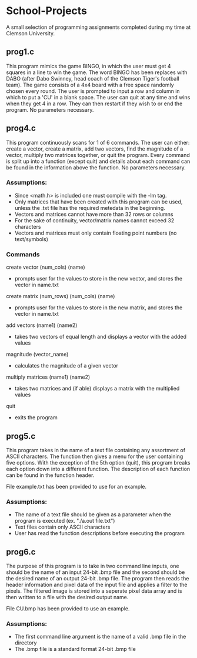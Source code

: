 # School-Projects
A small selection of programming assignments completed during my time at Clemson University.

## prog1.c
This program mimics the game BINGO, in which the user must get 4 squares in a line to win the game. The word BINGO has been replaces with DABO (after Dabo Swinney, head coach of the Clemson Tiger's football team). The game consists of a 4x4 board with a free space randomly chosen every round. The user is prompted to input a row and column in which to put a 'CU' in a blank space. The user can quit at any time and wins when they get 4 in a row. They can then restart if they wish to or end the program. No parameters necessary.

## prog4.c

This program continuously scans for 1 of 6 commands. The user can either: create a vector, create a matrix, add two vectors, find the magnitude of a vector, multiply two matrices together, or quit the program. Every command is split up into a function (except quit) and details about each command can be found in the information above the function. No parameters necessary.

### Assumptions:

- Since <math.h> is included one must compile with the -lm tag.
- Only matrices that have been created with this program can be used,
  unless the .txt file has the required metedata in the beginning.
- Vectors and matrices cannot have more than 32 rows or columns
- For the sake of continuity, vector/matrix names cannot exceed 32 characters
- Vectors and matrices must only contain floating point numbers (no text/symbols)

### Commands

create vector (num_cols) (name)

- prompts user for the values to store in the new vector, and stores the vector in name.txt

create matrix (num_rows) (num_cols) (name)

- prompts user for the values to store in the new matrix, and stores the vector in name.txt

add vectors (name1) (name2)

- takes two vectors of equal length and displays a vector with the added values

magnitude (vector_name)

- calculates the magnitude of a given vector

multiply matrices (name1) (name2)

- takes two matrices and (if able) displays a matrix with the multiplied values

quit

- exits the program

## prog5.c

This program takes in the name of a text file containing any assortment of ASCII characters. The function then gives a menu for the user containing five options. With the exception of the 5th option (quit), this program breaks each option down into a different function. The description of each function can be found in the function header.

File example.txt has been provided to use for an example.

### Assumptions:

- The name of a text file should be given as a parameter when the program is executed
  (ex. "./a.out file.txt")
- Text files contain only ASCII characters
- User has read the function descriptions before executing the program

## prog6.c

The purpose of this program is to take in two command line inputs, one should be the name of an input 24-bit .bmp file and the second should be the desired name of an output 24-bit .bmp file. The program then reads the header information and pixel data of the input file and applies a filter to the pixels. The filtered image is stored into a seperate pixel data array and is then written to a file with the desired output name.

File CU.bmp has been provided to use an example.

### Assumptions:

- The first command line argument is the name of a valid .bmp file in the directory
- The .bmp file is a standard format 24-bit .bmp file

